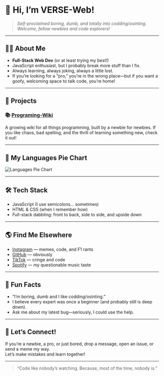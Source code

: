 # 👋 Hi, I’m VERSE-Web!

> *Self-proclaimed boring, dumb, and totally into codding/osinting. Welcome, fellow newbies and code explorers!*

---

## 🧑‍💻 About Me

- **Full-Stack Web Dev** (or at least trying my best!)
- JavaScript enthusiast, but I probably break more stuff than I fix.
- Always learning, always joking, always a little lost.
- If you’re looking for a “pro,” you’re in the wrong place—but if you want a goofy, welcoming space to talk code, you’re home!

---

## 🚀 Projects

### 📚 [Programing-Wiki](https://github.com/VERSE-Web/Programing-Wiki)
A growing wiki for all things programming, built by a newbie for newbies. If you like chaos, bad spelling, and the thrill of learning something new, check it out!

---

## 🥧 My Languages Pie Chart

![Languages Pie Chart](https://quickchart.io/chart?c={type:'pie',data:{labels:['HTML','CSS','JavaScript','Python'],datasets:[{data:[25,25,40,10],backgroundColor:['#e34c26','#563d7c','#f1e05a','#3572A5']}]}})

---

## 🛠️ Tech Stack

- JavaScript (I use semicolons… sometimes)
- HTML & CSS (when I remember how)
- Full-stack dabbling: front to back, side to side, and upside down

---

## 🌎 Find Me Elsewhere

- [Instagram](https://www.instagram.com/casualf1_fan/) — memes, code, and F1 rants
- [GitHub](https://github.com/VERSE-Web/) — obviously
- [TikTok](https://www.tiktok.com/@user798471769112) — cringe and code
- [Spotify](https://open.spotify.com/user/31anjyuxi4npl4rbc4ha3xjkl4ze?si=4b81b45f0d18481b) — my questionable music taste

---

## 🤡 Fun Facts

- “I’m boring, dumb and I like codding/osinting.”
- I believe every expert was once a beginner (and probably still is deep down).
- Ask me about my latest bug—seriously, I could use the help.

---

## 🦑 Let’s Connect!

If you’re a newbie, a pro, or just bored, drop a message, open an issue, or send a meme my way.  
Let’s make mistakes and learn together!

---

> “Code like nobody’s watching. Because, most of the time, nobody is.”
